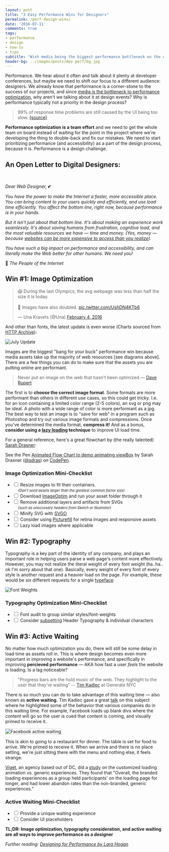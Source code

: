 ```yaml
---
layout: post
title: "3 Easy Performance Wins for Designers"
permalink: /perf-design-wins/
date: '2016-07-11'
comments: true
tags:
- performance
- design
- how-to
- tips
subtitle: "Wish media being the biggest performance bottleneck on the web, let's turn our focus to design. This post outlines 3 easy wins for more performant UI's."
header-bg: ../images/posts/des-perf/bg.jpg
---
```


Performance. We hear about it often and talk about it plenty at developer conferences, but maybe we need to shift our focus to a different audience: designers. We already know that performance is a corner-stone to the success of our projects, and since [media is the bottleneck to performance optimization](https://www.keycdn.com/blog/web-performance-experts/), why aren't we talking about it at design events? Why is performance typically not a priority in the design process?

> 99% of response time problems are still caused by the UI being too slow. [[source]](https://blog.radware.com/applicationdelivery/applicationaccelerationoptimization/2014/01/55-web-performance-stats-youll-want-to-know/)

**Performance optimization is a team effort** and we need to get the whole team on board instead of waiting for the point in the project where we're developing the thing to double-back and fix our mistakes. We need to start prioritizing performance (and accessibility) as a part of the design process, because it is. <a class="twitter-share">Performance is a design challenge.</a>

## An Open Letter to Digital Designers:

<br/>

*Dear Web Designer,* 💕

*You have the power to make the Internet a faster, more accessible place. You can bring content to your users quickly and efficiently, and use load time efficiently. You affect the bottom line, right now, because performance is in your hands.*

*But it isn't just about that bottom line. It's about making an experience work seamlessly. It's about saving humans from frustration, cognitive load, and the most valuable resources we have &mdash; time and money. (Yes, money &mdash; because [websites can be more expensive to access than you realize](https://speakerdeck.com/benschwarz/vanity-performance-metrics-looking-beyond-the-numbers)).*

*You have such a big impact on performance and accessibility, and can literally make the Web better for other humans. We need you!*

💖 *The People of the Internet*

## Win #1: Image Optimization

<style>
#twitter-widget-0 {
  margin-right: auto;
  margin-left: auto;
  margin-bottom: 2em !important; /*override*/
  margin-top: 2em !important; /*override*/
  display: block;
  width: 100%
}
</style>

<blockquote class="twitter-tweet" data-lang="en"><p lang="en" dir="ltr">😱 During the last Olympics, the avg webpage was less than half the size it is today.<br><br>😬 Images have also doubled. <a href="https://t.co/UshDN4KTb6">pic.twitter.com/UshDN4KTb6</a></p>&mdash; Una Kravets (@Una) <a href="https://twitter.com/Una/status/695062118719029248">February 4, 2016</a></blockquote>
<script async src="//platform.twitter.com/widgets.js" charset="utf-8"></script>

And other than fonts, the latest update is even worse (Charts sourced from <a href="http://httparchive.org/interesting.php">HTTP Archive</a>):

![July Update](../images/posts/des-perf/july-update.jpg)

Images are the biggest "bang for your buck" performance win because media assets take up the majority of web resources [see diagrams above]. There are a few things you can do to make sure that the assets you are putting online are performant.

> Never put an image on the web that hasn't been optimized &mdash; [Dave Rupert](https://twitter.com/davatron5000)

The first is to **choose the correct image format**. Some formats are more performant than others in different use cases, so this could get tricky. I.e. for an icon containing a limited color range (2-5 colors), an svg or png may be ideal. A photo with a wide range of color is more performant as a jpg. The best way to test an image is to "save for web" in a program such as Photoshop and try out various image formats and compressions. Once you've determined the media format, **compress it!** And as a bonus, **consider using a [lazy loading](https://www.sitepoint.com/lazy-loading-images-not-really-annoy-users/) technique** to improve UI load time.

For a general reference, here's a great flowchart by (the really talented) [Sarah Drasner](https://twitter.com/sarah_edo):

<p data-height="520" data-theme-id="light" data-slug-hash="VjvGJM" data-default-tab="result" data-user="sdras" data-embed-version="2" class="codepen">See the Pen <a href="http://codepen.io/sdras/pen/VjvGJM/">Animated Flow Chart to demo animating viewBox</a> by Sarah Drasner (<a href="http://codepen.io/sdras">@sdras</a>) on <a href="http://codepen.io">CodePen</a>.</p>
<script async src="//assets.codepen.io/assets/embed/ei.js"></script>

<style>
input[type="checkbox"] {
  -webkit-appearance: checkbox;
  appearance: checkbox;
  margin-right: .5em;
}

input:checked + label {
  text-decoration: line-through;
}

.small-check {
  font-size: 80%;
  margin-left: 1.5em;
}
</style>

### Image Optimization Mini-Checklist

- <input type="checkbox"><label>Resize images to fit their containers. <br> <span class="small-check">*(Don't send assets larger than the greatest common factor size)*</span></label>
- <input type="checkbox"><label>Download [ImageOptim](https://imageoptim.com) and run your asset folder through it</label>
- <input type="checkbox"><label>Remove additional layers and artifacts from SVGs <br> <span class="small-check">*(such as uneccesary headers from Sketch or Illustrator)*</span></label>
- <input type="checkbox"><label>Minify SVG with [SVGO](https://jakearchibald.github.io/svgomg/)</label>
- <input type="checkbox"><label>Consider using [Picturefill](https://scottjehl.github.io/picturefill/) for retina images and responsive assets</label>
- <input type="checkbox"><label>Lazy load images where applicable</label>

## Win #2: Typography

Typography is a key part of the identity of any company, and plays an important role in helping users parse a web page's content more effectively. However, you may not realize the literal weight of every font weight (ha..ha.. ok I'm sorry about that one). Basically, every weight of every font of every style is another request and a heavier load on the page. For example, these would be six different requests for a single <a href="https://www.myfonts.com/fonts/latinotype/fondue/">typeface</a>:

![Font Weights](../images/posts/des-perf/font-weights.jpg)

### Typography Optimization Mini-Checklist

- <input type="checkbox"><label>Font audit to group similar styles/font-weights</label>
- <input type="checkbox"><label>Consider [subsetting](http://www.heydonworks.com/article/font-hacking) Header Typography & individual characters</label>

## Win #3: Active Waiting

No matter how much optimization you do, there will still be some delay in load time as assets roll in. This is where design becomes even more important in improving a website's performance, and specifically in improving **percieved performance** &mdash; AKA how fast a user *feels* the website is loading. Is a lag noticeable?

> "Progress bars are the hold music of the web. They highlight to the user that they're waiting" -- [Tim Kadlec](https://twitter.com/tkadlec) at Generate NYC

There is so much you can do to take advantage of this waiting time &mdash; also known as **active waiting.** Tim Kadlec gave a great [talk](https://www.youtube.com/watch?v=S8B7oYsjBtM) on this subject where he highlighted some of the behavior that various companies do in this waiting time. For example, Facebook loads up blank divs where the content will go so the user is cued that content is coming, and visually primed to receive it.

<img class="right" style="max-width:400px; border: 1px solid lightgray" src="../images/posts/des-perf/fb-waiting.png" alt="Facebook active waiting">

This is akin to going to a restaurant for dinner. The table is set for food to arrive. We're primed to receive it. When we arrive and there is no place setting, we're just sitting there with the menu and nothing else, it feels strange.

[Viget](http://www.viget.com), an agency based out of DC, did a [study](https://www.viget.com/articles/experiments-in-loading-how-long-will-you-wait) on the customized loading animation vs. generic experiences. They found that "Overall, the branded loading experiences as a group held participants' on the loading page for longer, and had lower abandon rates than the non-branded, generic experiences."

### Active Waiting Mini-Checklist

- <input type="checkbox"><label>Provide a unique waiting experience</label>
- <input type="checkbox"><label>Consider UI placeholders</label>

**TL;DR: Image optimization, typography consideration, and active waiting are all ways to improve performance as a designer**

*Further reading: [Designing for Performance by Lara Hogan](http://designingforperformance.com/)*
